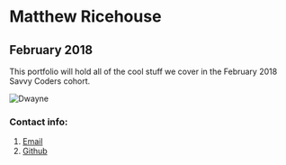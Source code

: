 # **Matthew Ricehouse**
## **February 2018**

This portfolio will hold all of the cool stuff we cover in the February 2018 Savvy Coders cohort.

![Dwayne](http://assets.nydailynews.com/polopoly_fs/1.2878296.1479442198!/img/httpImage/image.jpg_gen/derivatives/article_750/rock18f-2-web.jpg)

### **Contact info:**
1. [Email](bjjmatt@yahoo.com)
2. [Github](github.com/Bjjmatt)
